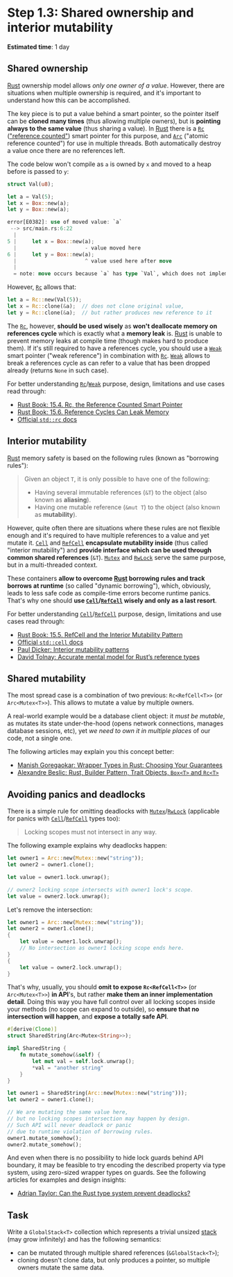 Step 1.3: Shared ownership and interior mutability
==================================================

__Estimated time__: 1 day




## Shared ownership

[Rust] ownership model allows _only one owner of a value_. However, there are situations when multiple ownership is required, and it's important to understand how this can be accomplished.

The key piece is to put a value behind a smart pointer, so the pointer itself can be __cloned many times__ (thus allowing multiple owners), but is __pointing always to the same value__ (thus sharing a value). In [Rust] there is a [`Rc`] (["reference counted"][`std::rc`]) smart pointer for this purpose, and [`Arc`] ("atomic reference counted") for use in multiple threads. Both automatically destroy a value once there are no references left.

The code below won't compile as `a` is owned by `x` and moved to a heap before is passed to `y`:
```rust
struct Val(u8);

let a = Val(5);
let x = Box::new(a);
let y = Box::new(a);
```
```rust
error[E0382]: use of moved value: `a`
 --> src/main.rs:6:22
  |
5 |     let x = Box::new(a);
  |                      - value moved here
6 |     let y = Box::new(a);
  |                      ^ value used here after move
  |
  = note: move occurs because `a` has type `Val`, which does not implement the `Copy` trait
```

However, [`Rc`] allows that:
```rust
let a = Rc::new(Val(5));
let x = Rc::clone(&a);  // does not clone original value,
let y = Rc::clone(&a);  // but rather produces new reference to it
```

The [`Rc`], however, __should be used wisely__ as __won't deallocate memory on references cycle__ which is exactly what a __memory leak__ is. [Rust] is unable to prevent memory leaks at compile time (though makes hard to produce them). If it's still required to have a references cycle, you should use a [`Weak`] smart pointer ("weak reference") in combination with [`Rc`]. [`Weak`] allows to break a references cycle as can refer to a value that has been dropped already (returns `None` in such case). 

For better understanding [`Rc`]/[`Weak`] purpose, design, limitations and use cases read through:
- [Rust Book: 15.4. Rc, the Reference Counted Smart Pointer][1]
- [Rust Book: 15.6. Reference Cycles Can Leak Memory][2]
- [Official `std::rc` docs][`std::rc`]




## Interior mutability

[Rust] memory safety is based on the following rules (known as "borrowing rules"):

> Given an object `T`, it is only possible to have one of the following:
> - Having several immutable references (`&T`) to the object (also known as __aliasing__).
> - Having one mutable reference (`&mut T`) to the object (also known as __mutability__).

However, quite often there are situations where these rules are not flexible enough and it's required to have multiple references to a value and yet mutate it. [`Cell`] and [`RefCell`] __encapsulate mutability inside__ (thus called "interior mutability") and __provide interface which can be used through common shared references__ (`&T`). [`Mutex`] and [`RwLock`] serve the same purpose, but in a multi-threaded context.

These containers __allow to overcome [Rust] borrowing rules and track borrows at runtime__ (so called "dynamic borrowing"), which, obviously, leads to less safe code as compile-time errors become runtime panics. That's why one should __use [`Cell`]/[`RefCell`] wisely and only as a last resort__.

For better understanding [`Cell`]/[`RefCell`] purpose, design, limitations and use cases read through:
- [Rust Book: 15.5. RefCell and the Interior Mutability Pattern][3]
- [Official `std::cell` docs][`std::cell`]
- [Paul Dicker: Interior mutability patterns][6]
- [David Tolnay: Accurate mental model for Rust’s reference types][8]




## Shared mutability

The most spread case is a combination of two previous: `Rc<RefCell<T>>` (or `Arc<Mutex<T>>`). This allows to mutate a value by multiple owners.

A real-world example would be a database client object: it _must be mutable_, as mutates its state under-the-hood (opens network connections, manages database sessions, etc), yet _we need to own it in multiple places_ of our code, not a single one.

The following articles may explain you this concept better:
- [Manish Goregaokar: Wrapper Types in Rust: Choosing Your Guarantees][4]
- [Alexandre Beslic: Rust, Builder Pattern, Trait Objects, `Box<T>` and `Rc<T>`][5]




## Avoiding panics and deadlocks

There is a simple rule for omitting deadlocks with [`Mutex`]/[`RwLock`] (applicable for panics with [`Cell`]/[`RefCell`] types too):

> Locking scopes must not intersect in any way.

The following example explains why deadlocks happen:
```rust
let owner1 = Arc::new(Mutex::new("string"));
let owner2 = owner1.clone();

let value = owner1.lock.unwrap();

// owner2 locking scope intersects with owner1 lock's scope.
let value = owner2.lock.unwrap(); 
```

Let's remove the intersection:
```rust
let owner1 = Arc::new(Mutex::new("string"));
let owner2 = owner1.clone();
{
    let value = owner1.lock.unwrap();
    // No intersection as owner1 locking scope ends here.
}
{
    let value = owner2.lock.unwrap();
}
```

That's why, usually, you should __omit to expose `Rc<RefCell<T>>`__ (or `Arc<Mutex<T>>`) __in API__'s, but rather __make them an inner implementation detail__. Doing this way you have full control over all locking scopes inside your methods (no scope can expand to outside), so __ensure that no intersection will happen__, and __expose a totally safe API__.

```rust
#[derive(Clone)]
struct SharedString(Arc<Mutex<String>>);

impl SharedString {
    fn mutate_somehow(&self) {
        let mut val = self.lock.unwrap();
        *val = "another string"
    }
}

let owner1 = SharedString(Arc::new(Mutex::new("string")));
let owner2 = owner1.clone();

// We are mutating the same value here,
// but no locking scopes intersection may happen by design.
// Such API will never deadlock or panic 
// due to runtime violation of borrowing rules.
owner1.mutate_somehow();
owner2.mutate_somehow();
```

And even when there is no possibility to hide lock guards behind API boundary, it may be feasible to try encoding the described property via type system, using zero-sized wrapper types on guards. See the following articles for examples and design insights:
- [Adrian Taylor: Can the Rust type system prevent deadlocks?][7]




## Task

Write a `GlobalStack<T>` collection which represents a trivial unsized [stack] (may grow infinitely) and has the following semantics:
- can be mutated through multiple shared references (`&GlobalStack<T>`);
- cloning doesn't clone data, but only produces a pointer, so multiple owners mutate the same data.




[`Arc`]: https://doc.rust-lang.org/std/sync/struct.Arc.html
[`Cell`]: https://doc.rust-lang.org/std/cell/struct.Cell.html
[`Mutex`]: https://doc.rust-lang.org/std/sync/struct.Mutex.html
[`Rc`]: https://doc.rust-lang.org/std/rc/struct.Rc.html
[`RefCell`]: https://doc.rust-lang.org/std/cell/struct.RefCell.html
[`RwLock`]: https://doc.rust-lang.org/std/sync/struct.RwLock.html
[`Weak`]: https://doc.rust-lang.org/std/rc/struct.Weak.html
[stack]: https://en.wikipedia.org/wiki/Stack_(abstract_data_type)
[`std::cell`]: https://doc.rust-lang.org/std/cell
[`std::rc`]: https://doc.rust-lang.org/std/rc
[Rust]: https://www.rust-lang.org

[1]: https://doc.rust-lang.org/book/ch15-04-rc.html
[2]: https://doc.rust-lang.org/book/ch15-06-reference-cycles.html
[3]: https://doc.rust-lang.org/book/ch15-05-interior-mutability.html
[4]: https://manishearth.github.io/blog/2015/05/27/wrapper-types-in-rust-choosing-your-guarantees
[5]: https://abronan.com/rust-trait-objects-box-and-rc
[6]: https://pitdicker.github.io/Interior-mutability-patterns
[7]: https://medium.com/@adetaylor/can-the-rust-type-system-prevent-deadlocks-9ae6e4123037
[8]: https://docs.rs/dtolnay/latest/dtolnay/macro._02__reference_types.html
